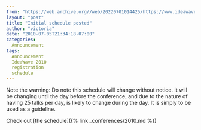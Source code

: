 ```yaml
---
from: "https://web.archive.org//web/20220701014425/https://www.ideawave.ca/initial-schedule-posted/"
layout: "post"
title: "Initial schedule posted"
author: "victoria"
date: "2010-07-05T21:34:18-07:00"
categories:
  Announcement
tags: 
  Announcement
  IdeaWave 2010
  registration
  schedule
---
```


Note the warning: Do note this schedule will change without notice. It will be changing until the day before the conference, and due to the nature of having 25 talks per day, is likely to change during the day. It is simply to be used as a guideline.

Check out [the schedule]({% link _conferences/2010.md %})
